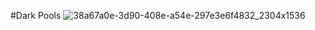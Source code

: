 #Dark Pools
![38a67a0e-3d90-408e-a54e-297e3e6f4832_2304x1536](https://github.com/user-attachments/assets/580e9e55-f55e-465c-a6a9-a9ce1847a677)
